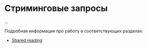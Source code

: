 # Стриминговые запросы

...

Подробная информация про работу в соответствующих разделах:
- [Shared reading](shared_reading.md)